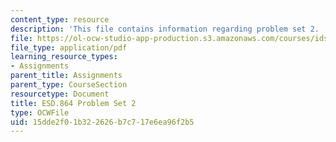 ```yaml
---
content_type: resource
description: 'This file contains information regarding problem set 2. '
file: https://ol-ocw-studio-app-production.s3.amazonaws.com/courses/ids-410j-modeling-and-assessment-for-policy-spring-2013/15dde2f01b322626b7c717e6ea96f2b5_MITESD_864S13_PS2.pdf
file_type: application/pdf
learning_resource_types:
- Assignments
parent_title: Assignments
parent_type: CourseSection
resourcetype: Document
title: ESD.864 Problem Set 2
type: OCWFile
uid: 15dde2f0-1b32-2626-b7c7-17e6ea96f2b5
---
```

